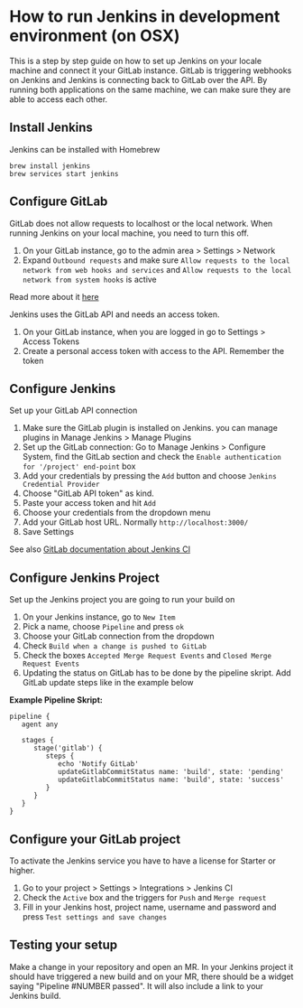 # How to run Jenkins in development environment (on OSX)

This is a step by step guide on how to set up Jenkins on your locale machine and connect it your GitLab instance. GitLab is triggering webhooks on Jenkins and Jenkins is connecting back to GitLab over the API. By running both applications on the same machine, we can make sure they are able to access each other.

## Install Jenkins

Jenkins can be installed with Homebrew

```
brew install jenkins
brew services start jenkins
```

## Configure GitLab

GitLab does not allow requests to localhost or the local network. When running Jenkins on your local machine, you need to turn this off.

1. On your GitLab instance, go to the admin area > Settings > Network
1. Expand `Outbound requests` and make sure `Allow requests to the local network from web hooks and services` and `Allow requests to the local network from system hooks` is active

Read more about it [here](https://docs.gitlab.com/ee/security/webhooks.html)

Jenkins uses the GitLab API and needs an access token.

1. On your GitLab instance, when you are logged in go to Settings > Access Tokens
1. Create a personal access token with access to the API. Remember the token

## Configure Jenkins

Set up your GitLab API connection

1. Make sure the GitLab plugin is installed on Jenkins. you can manage plugins in Manage Jenkins > Manage Plugins
1. Set up the GitLab connection: Go to Manage Jenkins > Configure System, find the GitLab section and check the `Enable authentication for '/project' end-point` box
1. Add your credentials by pressing the `Add` button and choose `Jenkins Credential Provider`
1. Choose "GitLab API token" as kind.
1. Paste your access token and hit `Add`
1. Choose your credentials from the dropdown menu
1. Add your GitLab host URL. Normally `http://localhost:3000/`
1. Save Settings

See also [GitLab documentation about Jenkins CI](https://docs.gitlab.com/ee/integration/jenkins.html)

## Configure Jenkins Project

Set up the Jenkins project you are going to run your build on

1. On your Jenkins instance, go to `New Item`
1. Pick a name, choose `Pipeline` and press `ok`
1. Choose your GitLab connection from the dropdown
1. Check `Build when a change is pushed to GitLab`
1. Check the boxes `Accepted Merge Request Events` and `Closed Merge Request Events`
1. Updating the status on GitLab has to be done by the pipeline skript. Add GitLab update steps like in the example below

**Example Pipeline Skript:**

```
pipeline {
   agent any

   stages {
      stage('gitlab') {
         steps {
            echo 'Notify GitLab'
            updateGitlabCommitStatus name: 'build', state: 'pending'
            updateGitlabCommitStatus name: 'build', state: 'success'
         }
      }
   }
}
```

## Configure your GitLab project

To activate the Jenkins service you have to have a license for Starter or higher.

1. Go to your project > Settings > Integrations > Jenkins CI
1. Check the `Active` box and the triggers for `Push` and `Merge request`
1. Fill in your Jenkins host, project name, username and password and press `Test settings and save changes`

## Testing your setup

Make a change in your repository and open an MR. In your Jenkins project it should have triggered a new build and on your MR, there should be a widget saying "Pipeline #NUMBER passed". It will also include a link to your Jenkins build.
